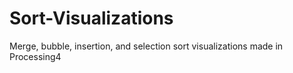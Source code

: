 # Sort-Visualizations
Merge, bubble, insertion, and selection sort visualizations made in Processing4
